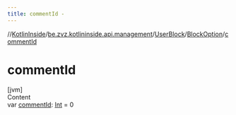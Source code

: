 ```yaml
---
title: commentId -
---
```

//[KotlinInside](../../../index.md)/[be.zvz.kotlininside.api.management](../../index.md)/[UserBlock](../index.md)/[BlockOption](index.md)/[commentId](comment-id.md)



# commentId  
[jvm]  
Content  
var [commentId](comment-id.md): [Int](https://kotlinlang.org/api/latest/jvm/stdlib/kotlin/-int/index.html) = 0  




